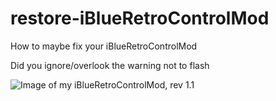 # restore-iBlueRetroControlMod
How to maybe fix your iBlueRetroControlMod

Did you ignore/overlook the warning not to flash 

![Image of my iBlueRetroControlMod, rev 1.1](/assets/images/electrocat.png)  

